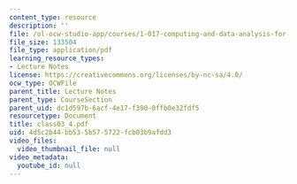 ```yaml
---
content_type: resource
description: ''
file: /ol-ocw-studio-app/courses/1-017-computing-and-data-analysis-for-environmental-applications-fall-2003/4d5c2b44bb535b575722fcb03b9afdd3_class03_4.pdf
file_size: 133504
file_type: application/pdf
learning_resource_types:
- Lecture Notes
license: https://creativecommons.org/licenses/by-nc-sa/4.0/
ocw_type: OCWFile
parent_title: Lecture Notes
parent_type: CourseSection
parent_uid: dc1d597b-6acf-4e17-f390-0ffb0e32fdf5
resourcetype: Document
title: class03_4.pdf
uid: 4d5c2b44-bb53-5b57-5722-fcb03b9afdd3
video_files:
  video_thumbnail_file: null
video_metadata:
  youtube_id: null
---
```

